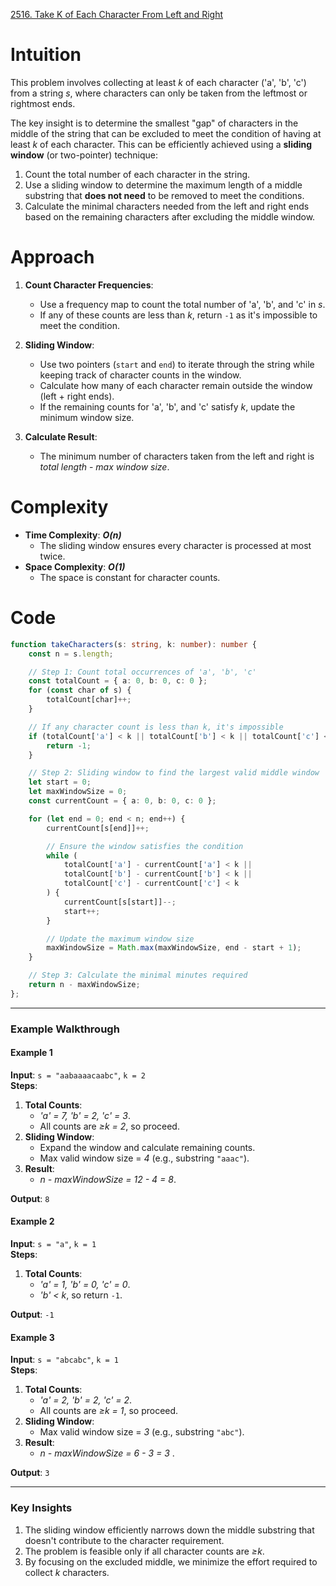 [2516. Take K of Each Character From Left and Right](https://leetcode.com/problems/take-k-of-each-character-from-left-and-right/)

# Intuition
This problem involves collecting at least *k* of each character ('a', 'b', 'c') from a string *s*, where characters can only be taken from the leftmost or rightmost ends. 

The key insight is to determine the smallest "gap" of characters in the middle of the string that can be excluded to meet the condition of having at least *k* of each character. This can be efficiently achieved using a **sliding window** (or two-pointer) technique:
1. Count the total number of each character in the string.
2. Use a sliding window to determine the maximum length of a middle substring that **does not need** to be removed to meet the conditions.
3. Calculate the minimal characters needed from the left and right ends based on the remaining characters after excluding the middle window.

# Approach

1. **Count Character Frequencies**:
   - Use a frequency map to count the total number of 'a', 'b', and 'c' in *s*.
   - If any of these counts are less than *k*, return `-1` as it's impossible to meet the condition.

2. **Sliding Window**:
   - Use two pointers (`start` and `end`) to iterate through the string while keeping track of character counts in the window.
   - Calculate how many of each character remain outside the window (left + right ends).
   - If the remaining counts for 'a', 'b', and 'c' satisfy *k*, update the minimum window size.

3. **Calculate Result**:
   - The minimum number of characters taken from the left and right is *total length* - *max window size*.

# Complexity

- **Time Complexity**: ***O(n)***
  - The sliding window ensures every character is processed at most twice.
- **Space Complexity**: ***O(1)***
  - The space is constant for character counts.

# Code

```typescript
function takeCharacters(s: string, k: number): number {
    const n = s.length;

    // Step 1: Count total occurrences of 'a', 'b', 'c'
    const totalCount = { a: 0, b: 0, c: 0 };
    for (const char of s) {
        totalCount[char]++;
    }

    // If any character count is less than k, it's impossible
    if (totalCount['a'] < k || totalCount['b'] < k || totalCount['c'] < k) {
        return -1;
    }

    // Step 2: Sliding window to find the largest valid middle window
    let start = 0;
    let maxWindowSize = 0;
    const currentCount = { a: 0, b: 0, c: 0 };

    for (let end = 0; end < n; end++) {
        currentCount[s[end]]++;

        // Ensure the window satisfies the condition
        while (
            totalCount['a'] - currentCount['a'] < k ||
            totalCount['b'] - currentCount['b'] < k ||
            totalCount['c'] - currentCount['c'] < k
        ) {
            currentCount[s[start]]--;
            start++;
        }

        // Update the maximum window size
        maxWindowSize = Math.max(maxWindowSize, end - start + 1);
    }

    // Step 3: Calculate the minimal minutes required
    return n - maxWindowSize;
};

```

---

### Example Walkthrough

#### Example 1
**Input**: `s = "aabaaaacaabc"`, `k = 2`  
**Steps**:
1. **Total Counts**: 
   - *'a' = 7, 'b' = 2, 'c' = 3*.
   - All counts are *≥k = 2*, so proceed.
2. **Sliding Window**:
   - Expand the window and calculate remaining counts.
   - Max valid window size = *4* (e.g., substring `"aaac"`).
3. **Result**:
   - *n - maxWindowSize = 12 - 4 = 8*.

**Output**: `8`

#### Example 2
**Input**: `s = "a"`, `k = 1`  
**Steps**:
1. **Total Counts**: 
   - *'a' = 1, 'b' = 0, 'c' = 0*.
   - *'b' < k*, so return `-1`.

**Output**: `-1`

#### Example 3
**Input**: `s = "abcabc"`, `k = 1`  
**Steps**:
1. **Total Counts**: 
   - *'a' = 2, 'b' = 2, 'c' = 2*.
   - All counts are *≥k = 1*, so proceed.
2. **Sliding Window**:
   - Max valid window size = *3* (e.g., substring `"abc"`).
3. **Result**:
   - *n - maxWindowSize = 6 - 3 = 3* .

**Output**: `3`

---

### Key Insights
1. The sliding window efficiently narrows down the middle substring that doesn't contribute to the character requirement.
2. The problem is feasible only if all character counts are *≥k*.
3. By focusing on the excluded middle, we minimize the effort required to collect *k* characters.
